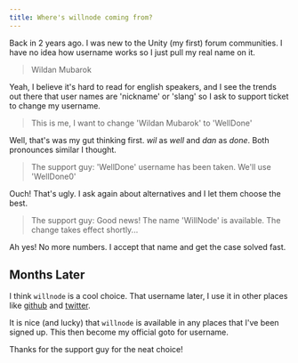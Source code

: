 ```yaml
---
title: Where's willnode coming from?
---
```


Back in 2 years ago. I was new to the Unity (my first) forum communities. I have no idea how username works so I just pull my real name on it.

> Wildan Mubarok

Yeah, I believe it's hard to read for english speakers, and I see the trends out there that user names are 'nickname' or 'slang' so I ask to support ticket to change my username.

> This is me, I want to change 'Wildan Mubarok' to 'WellDone'

Well, that's was my gut thinking first. *wil* as *well* and *dan* as *done*. Both pronounces similar I thought.

> The support guy: 'WellDone' username has been taken. We'll use 'WellDone0'

Ouch! That's ugly. I ask again about alternatives and I let them choose the best.

> The support guy: Good news! The name 'WillNode' is available. The change takes effect shortly...

Ah yes! No more numbers. I accept that name and get the case solved fast.

## Months Later

I think `willnode` is a cool choice. That username later, I use it in other places like [github](https://github.com/willnode) and [twitter](https://github.com/willnode).

It is nice (and lucky) that `willnode` is available in any places that I've been signed up. This then become my official goto for username.

Thanks for the support guy <!-- Angie at Unity3d --> for the neat choice!